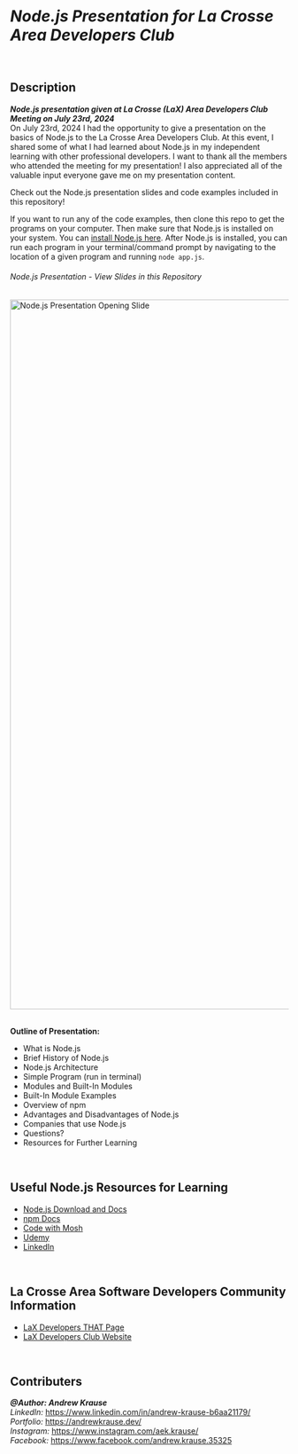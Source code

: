 # **_Node.js Presentation for La Crosse Area Developers Club_**

<p>&nbsp;</p>

## **Description**

**_Node.js presentation given at La Crosse (LaX) Area Developers Club Meeting on July 23rd, 2024_** <br/>
On July 23rd, 2024 I had the opportunity to give a presentation on the basics of Node.js to the La Crosse Area Developers Club. At this event, I shared some of what I had learned about Node.js in my independent learning with other professional developers. I want to thank all the members who attended the meeting for my presentation! I also appreciated all of the valuable input everyone gave me on my presentation content.

Check out the Node.js presentation slides and code examples included in this repository!

If you want to run any of the code examples, then clone this repo to get the programs on your computer. Then make sure that Node.js is installed on your system. You can [install Node.js here](https://nodejs.org/en/download/package-manager). After Node.js is installed, you can run each program in your terminal/command prompt by navigating to the location of a given program and running `node app.js`.

###### Node.js Presentation - View Slides in this Repository
<img width="1280" alt="Node.js Presentation Opening Slide" src="https://github.com/user-attachments/assets/5934ba8e-9288-492a-b040-aed4534e38ee">

<br />
<br />

**Outline of Presentation:**

- What is Node.js
- Brief History of Node.js
- Node.js Architecture
- Simple Program (run in terminal)
- Modules and Built-In Modules
- Built-In Module Examples
- Overview of npm
- Advantages and Disadvantages of Node.js
- Companies that use Node.js
- Questions?
- Resources for Further Learning

<p>&nbsp;</p>

## **Useful Node.js Resources for Learning**

- [Node.js Download and Docs](https://nodejs.org/en)
- [npm Docs](https://www.npmjs.com/)
- [Code with Mosh](https://codewithmosh.com/p/the-complete-node-js-course)
- [Udemy](https://www.udemy.com/course/the-complete-web-development-bootcamp/?couponCode=ST3MT72524)
- [LinkedIn](https://www.linkedin.com/company/node-js/)

<p>&nbsp;</p>

## **La Crosse Area Software Developers Community Information**

- [LaX Developers THAT Page](https://that.us/communities/la-crosse-area-software-developers/)
- [LaX Developers Club Website](https://lacrossedevelopers.com/)

<p>&nbsp;</p>

## **Contributers**

**_@Author: Andrew Krause_** <br/>
*LinkedIn:* https://www.linkedin.com/in/andrew-krause-b6aa21179/ <br/>
*Portfolio:* https://andrewkrause.dev/ <br/>
*Instagram:* https://www.instagram.com/aek.krause/ <br/>
*Facebook:* https://www.facebook.com/andrew.krause.35325 <br/>
